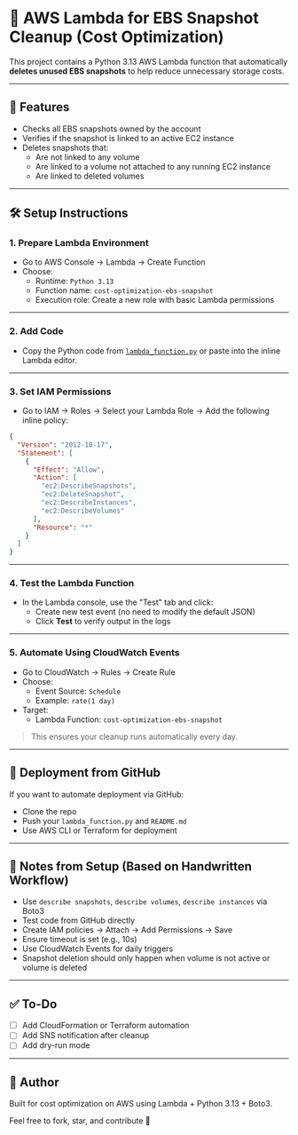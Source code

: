 # 🧹 AWS Lambda for EBS Snapshot Cleanup (Cost Optimization)

This project contains a Python 3.13 AWS Lambda function that automatically **deletes unused EBS snapshots** to help reduce unnecessary storage costs.

---

## 🚀 Features

- Checks all EBS snapshots owned by the account
- Verifies if the snapshot is linked to an active EC2 instance
- Deletes snapshots that:
  - Are not linked to any volume
  - Are linked to a volume not attached to any running EC2 instance
  - Are linked to deleted volumes

---

## 🛠️ Setup Instructions

### 1. **Prepare Lambda Environment**

- Go to AWS Console → Lambda → Create Function
- Choose:
  - Runtime: `Python 3.13`
  - Function name: `cost-optimization-ebs-snapshot`
  - Execution role: Create a new role with basic Lambda permissions

---

### 2. **Add Code**

- Copy the Python code from [`lambda_function.py`](./lambda_function.py) or paste into the inline Lambda editor.

---

### 3. **Set IAM Permissions**

- Go to IAM → Roles → Select your Lambda Role → Add the following inline policy:

```json
{
  "Version": "2012-10-17",
  "Statement": [
    {
      "Effect": "Allow",
      "Action": [
        "ec2:DescribeSnapshots",
        "ec2:DeleteSnapshot",
        "ec2:DescribeInstances",
        "ec2:DescribeVolumes"
      ],
      "Resource": "*"
    }
  ]
}
```

---

### 4. **Test the Lambda Function**

- In the Lambda console, use the "Test" tab and click:
  - Create new test event (no need to modify the default JSON)
  - Click **Test** to verify output in the logs

---

### 5. **Automate Using CloudWatch Events**

- Go to CloudWatch → Rules → Create Rule
- Choose:
  - Event Source: `Schedule`
  - Example: `rate(1 day)`
- Target:
  - Lambda Function: `cost-optimization-ebs-snapshot`

> This ensures your cleanup runs automatically every day.

---

## 🧪 Deployment from GitHub

If you want to automate deployment via GitHub:

- Clone the repo
- Push your `lambda_function.py` and `README.md`
- Use AWS CLI or Terraform for deployment

---

## 📒 Notes from Setup (Based on Handwritten Workflow)

- Use `describe snapshots`, `describe volumes`, `describe instances` via Boto3
- Test code from GitHub directly
- Create IAM policies → Attach → Add Permissions → Save
- Ensure timeout is set (e.g., 10s)
- Use CloudWatch Events for daily triggers
- Snapshot deletion should only happen when volume is not active or volume is deleted

---

## ✅ To-Do

- [ ] Add CloudFormation or Terraform automation
- [ ] Add SNS notification after cleanup
- [ ] Add dry-run mode

---

## 🧠 Author

Built for cost optimization on AWS using Lambda + Python 3.13 + Boto3.

Feel free to fork, star, and contribute 🤝
